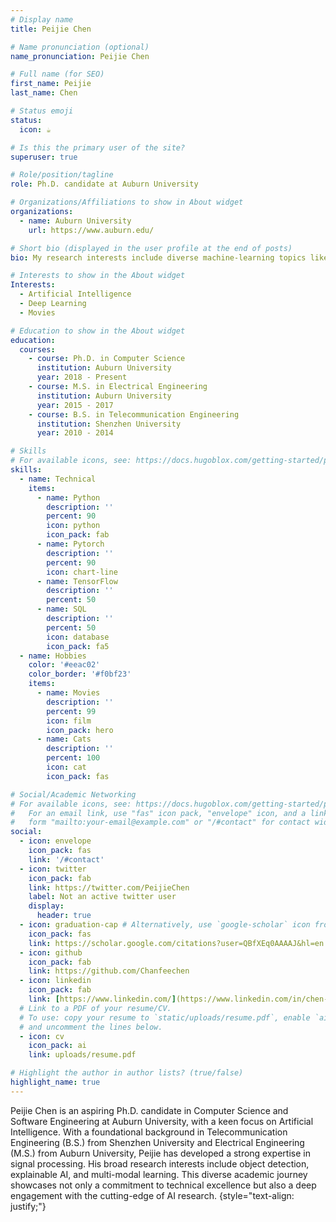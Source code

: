 ```yaml
---
# Display name
title: Peijie Chen

# Name pronunciation (optional)
name_pronunciation: Peijie Chen

# Full name (for SEO)
first_name: Peijie
last_name: Chen

# Status emoji
status:
  icon: ☕️

# Is this the primary user of the site?
superuser: true

# Role/position/tagline
role: Ph.D. candidate at Auburn University

# Organizations/Affiliations to show in About widget
organizations:
  - name: Auburn University
    url: https://www.auburn.edu/

# Short bio (displayed in the user profile at the end of posts)
bio: My research interests include diverse machine-learning topics like XAI, object detection, and modeling.

# Interests to show in the About widget
Interests:
  - Artificial Intelligence
  - Deep Learning
  - Movies

# Education to show in the About widget
education:
  courses:
    - course: Ph.D. in Computer Science
      institution: Auburn University
      year: 2018 - Present
    - course: M.S. in Electrical Engineering
      institution: Auburn University
      year: 2015 - 2017
    - course: B.S. in Telecommunication Engineering
      institution: Shenzhen University
      year: 2010 - 2014

# Skills
# For available icons, see: https://docs.hugoblox.com/getting-started/page-builder/#icons
skills:
  - name: Technical
    items:
      - name: Python
        description: ''
        percent: 90
        icon: python
        icon_pack: fab
      - name: Pytorch
        description: ''
        percent: 90
        icon: chart-line
      - name: TensorFlow
        description: ''
        percent: 50
      - name: SQL
        description: ''
        percent: 50
        icon: database
        icon_pack: fa5
  - name: Hobbies
    color: '#eeac02'
    color_border: '#f0bf23'
    items:
      - name: Movies
        description: ''
        percent: 99
        icon: film
        icon_pack: hero
      - name: Cats
        description: ''
        percent: 100
        icon: cat
        icon_pack: fas

# Social/Academic Networking
# For available icons, see: https://docs.hugoblox.com/getting-started/page-builder/#icons
#   For an email link, use "fas" icon pack, "envelope" icon, and a link in the
#   form "mailto:your-email@example.com" or "/#contact" for contact widget.
social:
  - icon: envelope
    icon_pack: fas
    link: '/#contact'
  - icon: twitter
    icon_pack: fab
    link: https://twitter.com/PeijieChen
    label: Not an active twitter user
    display:
      header: true
  - icon: graduation-cap # Alternatively, use `google-scholar` icon from `ai` icon pack
    icon_pack: fas
    link: https://scholar.google.com/citations?user=QBfXEq0AAAAJ&hl=en
  - icon: github
    icon_pack: fab
    link: https://github.com/Chanfeechen
  - icon: linkedin
    icon_pack: fab
    link: [https://www.linkedin.com/](https://www.linkedin.com/in/chen-peijie-3897b8211/)
  # Link to a PDF of your resume/CV.
  # To use: copy your resume to `static/uploads/resume.pdf`, enable `ai` icons in `params.yaml`,
  # and uncomment the lines below.
  - icon: cv
    icon_pack: ai
    link: uploads/resume.pdf

# Highlight the author in author lists? (true/false)
highlight_name: true
---
```


Peijie Chen is an aspiring Ph.D. candidate in Computer Science and Software Engineering at Auburn University, with a keen focus on Artificial Intelligence. With a foundational background in Telecommunication Engineering (B.S.) from Shenzhen University and Electrical Engineering (M.S.) from Auburn University, Peijie has developed a strong expertise in signal processing. His broad research interests include object detection, explainable AI, and multi-modal learning. This diverse academic journey showcases not only a commitment to technical excellence but also a deep engagement with the cutting-edge of AI research.
{style="text-align: justify;"}
